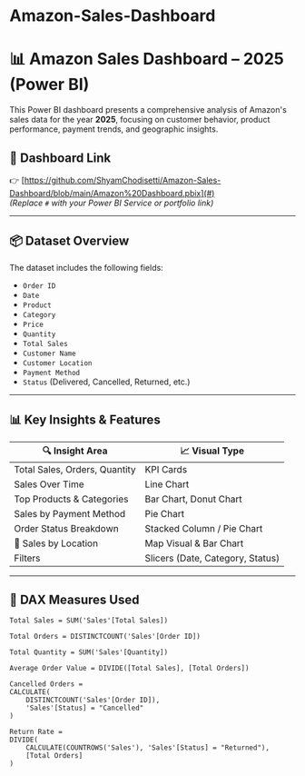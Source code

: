 # Amazon-Sales-Dashboard



# 📊 Amazon Sales Dashboard – 2025 (Power BI)

This Power BI dashboard presents a comprehensive analysis of Amazon's sales data for the year **2025**, focusing on customer behavior, product performance, payment trends, and geographic insights.

## 🔗 Dashboard Link
👉 [https://github.com/ShyamChodisetti/Amazon-Sales-Dashboard/blob/main/Amazon%20Dashboard.pbix](#)  
*(Replace `#` with your Power BI Service or portfolio link)*

---

## 📦 Dataset Overview

The dataset includes the following fields:

- `Order ID`
- `Date`
- `Product`
- `Category`
- `Price`
- `Quantity`
- `Total Sales`
- `Customer Name`
- `Customer Location`
- `Payment Method`
- `Status` (Delivered, Cancelled, Returned, etc.)

---

## 📊 Key Insights & Features

| 🔍 Insight Area             | 📈 Visual Type               |
|----------------------------|------------------------------|
| Total Sales, Orders, Quantity | KPI Cards                    |
| Sales Over Time            | Line Chart                   |
| Top Products & Categories  | Bar Chart, Donut Chart       |
| Sales by Payment Method    | Pie Chart                    |
| Order Status Breakdown     | Stacked Column / Pie Chart   |
| 📍 Sales by Location        | Map Visual & Bar Chart       |
| Filters                    | Slicers (Date, Category, Status) |

---

## 🧮 DAX Measures Used

```dax
Total Sales = SUM('Sales'[Total Sales])

Total Orders = DISTINCTCOUNT('Sales'[Order ID])

Total Quantity = SUM('Sales'[Quantity])

Average Order Value = DIVIDE([Total Sales], [Total Orders])

Cancelled Orders = 
CALCULATE(
    DISTINCTCOUNT('Sales'[Order ID]),
    'Sales'[Status] = "Cancelled"
)

Return Rate = 
DIVIDE(
    CALCULATE(COUNTROWS('Sales'), 'Sales'[Status] = "Returned"),
    [Total Orders]
)
